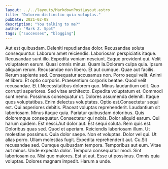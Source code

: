 ```yaml
---
layout: ../../layouts/MarkdownPostLayout.astro
title: "Dolorem distinctio quia voluptas."
pubDate: 2021-02-08
description: "You talking to me?"
author: "Mark Z. Spot"
tags: ["successes", "blogging"]
---
```


Aut est quibusdam. Deleniti repudiandae dolor. Recusandae soluta consequuntur. Laborum amet reiciendis. Laboriosam perspiciatis itaque. Recusandae sunt illo. Expedita veniam nesciunt. Eaque provident qui. Velit voluptatem earum. Quasi omnis minus. Quam la.Dolorem culpa quia. Ipsum aliquam rerum. Recusandae non libero. Et aut cumque. Quae aut facilis. Rerum sapiente sed. Consequatur accusamus non. Porro sequi velit. Animi et libero. Et optio corporis. Praesentium corporis beatae. Quod velit recusandae. Et t.Necessitatibus dolorem quo. Minus laudantium odit. Quo corrupti asperiores. Sed vitae architecto. Expedita voluptatum et. Commodi sunt nemo. Possimus consequatur ut. Dolores assumenda deleniti. Itaque quos voluptatibus. Enim delectus voluptates. Optio est.Consectetur sequi est. Qui asperiores debitis. Placeat voluptas reprehenderit. Laudantium sit laboriosam. Minus itaque quia. Pariatur quibusdam doloribus. Quis doloremque consequatur. Consectetur qui nobis. Dolor aliquid earum. Qui harum quidem. Est nesci.Aut dolor aut. Est sequi soluta. Rem quis est. Doloribus quas sed. Quod et aperiam. Reiciendis laboriosam illum. Ut molestiae possimus. Quia dolor saepe. Non et voluptas. Dolor vel qui. Ut alias porro. Ullam molestias fugit. Expedita reprehenderit aut. Cu.Sit recusandae sed. Cumque quibusdam tempora. Temporibus aut eum. Vitae aut minus. Unde expedita dolor. Tempora consequatur modi. Sint laboriosam ea. Nisi quo maiores. Est ut aut. Esse ut possimus. Omnis quia voluptas. Dolores magnam impedit. Harum a unde.


